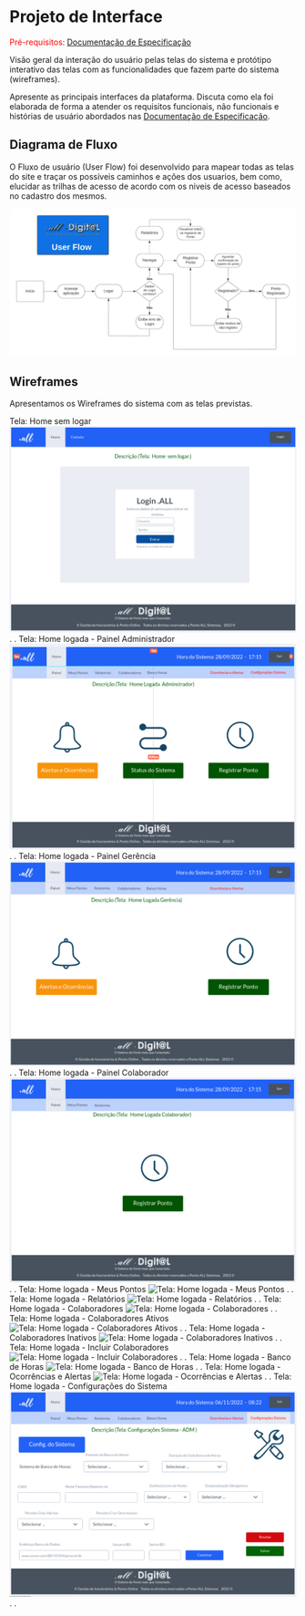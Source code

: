 
# Projeto de Interface

<span style="color:red">Pré-requisitos: <a href="2-Especificação do Projeto.md"> Documentação de Especificação</a></span>

Visão geral da interação do usuário pelas telas do sistema e protótipo interativo das telas com as funcionalidades que fazem parte do sistema (wireframes).

 Apresente as principais interfaces da plataforma. Discuta como ela foi elaborada de forma a atender os requisitos funcionais, não funcionais e histórias de usuário abordados nas <a href="2-Especificação do Projeto.md"> Documentação de Especificação</a>.

## Diagrama de Fluxo

O Fluxo de usuário (User Flow) foi desenvolvido para mapear todas as telas do site e traçar os possíveis caminhos e ações dos usuarios, bem como, elucidar as trilhas de acesso de acordo com os niveis de acesso baseados no cadastro dos mesmos. 

![Userflow Ponto ALL](https://github.com/ICEI-PUC-Minas-PMV-ADS/pmv-ads-2022-2-e2-proj-int-t7-pontoall/blob/15be7b5e34d629c92ee1f0f448ac6c59a5bc0705/docs/img/colaboradorfluxo.jpeg)

## Wireframes

Apresentamos os Wireframes do sistema com as telas previstas.

Tela: Home sem logar
![Tela: Home sem logar](https://github.com/ICEI-PUC-Minas-PMV-ADS/pmv-ads-2022-2-e2-proj-int-t7-pontoall/blob/04f1df3a03882188f7d1a55709de207bd0815884/docs/img/WF01%20-%20Home%20-%20login.png)
 .
 .
Tela: Home logada - Painel Administrador
![Tela: Home logada - Painel Administrador](https://github.com/ICEI-PUC-Minas-PMV-ADS/pmv-ads-2022-2-e2-proj-int-t7-pontoall/blob/04f1df3a03882188f7d1a55709de207bd0815884/docs/img/WF02%20-%20Home%20-%20logada%20Administrador.png)
.
.
Tela: Home logada - Painel Gerência
![Tela: Home logada - Painel Gerência](https://github.com/ICEI-PUC-Minas-PMV-ADS/pmv-ads-2022-2-e2-proj-int-t7-pontoall/blob/04f1df3a03882188f7d1a55709de207bd0815884/docs/img/WF02%20-%20Home%20-%20logada%20Gerencia.png)
.
.
Tela: Home logada - Painel Colaborador
![Tela: Home logada - Painel Colaborador](https://github.com/ICEI-PUC-Minas-PMV-ADS/pmv-ads-2022-2-e2-proj-int-t7-pontoall/blob/04f1df3a03882188f7d1a55709de207bd0815884/docs/img/WF02%20-%20Home%20-%20logada%20Colaborador.png)
.
.
Tela: Home logada - Meus Pontos
![Tela: Home logada - Meus Pontos](https://github.com/ICEI-PUC-Minas-PMV-ADS/pmv-ads-2022-2-e2-proj-int-t7-pontoall/blob/d2a9930868df385342a5b447a17ca56479606891/docs/img/WF03%20-%20Meus%20Pontos%20-%20Vis%C3%A3o%20Admin.png)
.
.
Tela: Home logada - Relatórios
![Tela: Home logada - Relatórios](https://github.com/ICEI-PUC-Minas-PMV-ADS/pmv-ads-2022-2-e2-proj-int-t7-pontoall/blob/d2a9930868df385342a5b447a17ca56479606891/docs/img/WF04%20-%20Relatorios-%20Vis%C3%A3o%20Admin%20.png)
.
.
Tela: Home logada - Colaboradores
![Tela: Home logada - Colaboradores](https://github.com/ICEI-PUC-Minas-PMV-ADS/pmv-ads-2022-2-e2-proj-int-t7-pontoall/blob/d2a9930868df385342a5b447a17ca56479606891/docs/img/WF05%20-%20Colaboradores-%20Vis%C3%A3o%20Admin%20.png)
.
.
Tela: Home logada - Colaboradores Ativos
![Tela: Home logada - Colaboradores Ativos](https://github.com/ICEI-PUC-Minas-PMV-ADS/pmv-ads-2022-2-e2-proj-int-t7-pontoall/blob/d2a9930868df385342a5b447a17ca56479606891/docs/img/WF05-1%20-%20Colaboradores%20ativos-%20Vis%C3%A3o%20Admin%20.png)
.
.
Tela: Home logada - Colaboradores Inativos
![Tela: Home logada - Colaboradores Inativos](https://github.com/ICEI-PUC-Minas-PMV-ADS/pmv-ads-2022-2-e2-proj-int-t7-pontoall/blob/d2a9930868df385342a5b447a17ca56479606891/docs/img/WF05-2%20-%20Colaboradores%20inativos-%20Vis%C3%A3o%20Admin%20.png)
.
.
Tela: Home logada - Incluir Colaboradores
![Tela: Home logada - Incluir Colaboradores](https://github.com/ICEI-PUC-Minas-PMV-ADS/pmv-ads-2022-2-e2-proj-int-t7-pontoall/blob/d2a9930868df385342a5b447a17ca56479606891/docs/img/WF05-3%20-%20Cadastro%20de%20colaboradores-%20Vis%C3%A3o%20Admin%20.png)
.
.
Tela: Home logada - Banco de Horas
![Tela: Home logada - Banco de Horas](https://github.com/ICEI-PUC-Minas-PMV-ADS/pmv-ads-2022-2-e2-proj-int-t7-pontoall/blob/d2a9930868df385342a5b447a17ca56479606891/docs/img/WF06%20-%20Banco%20de%20Horas-%20Vis%C3%A3o%20Admin%20.png)
.
.
Tela: Home logada - Ocorrências e Alertas
![Tela: Home logada - Ocorrências e Alertas](https://github.com/ICEI-PUC-Minas-PMV-ADS/pmv-ads-2022-2-e2-proj-int-t7-pontoall/blob/d2a9930868df385342a5b447a17ca56479606891/docs/img/WF07%20-%20Ocorrencias%20e%20alertas-%20Vis%C3%A3o%20Admin%20.png)
.
.
Tela: Home logada - Configurações do Sistema
![Tela: Home logada - Configurações do Sistema](https://github.com/ICEI-PUC-Minas-PMV-ADS/pmv-ads-2022-2-e2-proj-int-t7-pontoall/blob/d2a9930868df385342a5b447a17ca56479606891/docs/img/WF08%20-%20Configura%C3%A7%C3%B5es-%20Vis%C3%A3o%20Admin%20.png)
.
.


 

